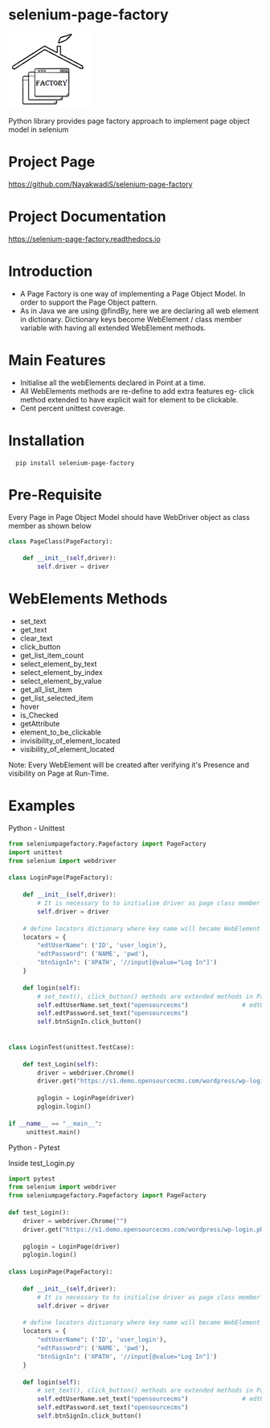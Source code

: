 selenium-page-factory
=====================

<img src="./selenium-page-factory_logo.png"  height="150">

Python library provides page factory approach to implement page object model in selenium

Project Page
=============
https://github.com/NayakwadiS/selenium-page-factory


Project Documentation
=====================
https://selenium-page-factory.readthedocs.io


Introduction
============

* A Page Factory is one way of implementing a Page Object Model. In order to support the Page Object pattern.
* As in Java we are using @findBy, here we are declaring all web element in dictionary.
Dictionary keys become WebElement / class member variable with having all extended WebElement methods.
  

Main Features
=============

* Initialise all the webElements declared in Point at a time.
* All WebElements methods are re-define to add extra features eg- click method extended to have explicit wait for element to be clickable.
* Cent percent unittest coverage.

Installation
=============

```shell
  pip install selenium-page-factory
```

Pre-Requisite
=============
Every Page in Page Object Model should have WebDriver object as class member
as shown below

```python
class PageClass(PageFactory):

    def __init__(self,driver):
        self.driver = driver
```

WebElements Methods
===================
* set_text
* get_text
* clear_text
* click_button
* get_list_item_count
* select_element_by_text
* select_element_by_index
* select_element_by_value
* get_all_list_item
* get_list_selected_item
* hover
* is_Checked
* getAttribute
* element_to_be_clickable
* invisibility_of_element_located
* visibility_of_element_located
 
 Note: 
 Every WebElement will be created after verifying it's Presence and visibility on Page at Run-Time. 
 
Examples
=============
Python - Unittest

```python
from seleniumpagefactory.Pagefactory import PageFactory
import unittest
from selenium import webdriver

class LoginPage(PageFactory):

    def __init__(self,driver):
        # It is necessary to to initialise driver as page class member to implement Page Factory
        self.driver = driver

    # define locators dictionary where key name will became WebElement using PageFactory
    locators = {
        "edtUserName": ('ID', 'user_login'),
        "edtPassword": ('NAME', 'pwd'),
        "btnSignIn": ('XPATH', '//input[@value="Log In"]')
    }

    def login(self):
        # set_text(), click_button() methods are extended methods in PageFactory
        self.edtUserName.set_text("opensourcecms")               # edtUserName become class variable using PageFactory
        self.edtPassword.set_text("opensourcecms")
        self.btnSignIn.click_button()


class LoginTest(unittest.TestCase):

    def test_Login(self):
        driver = webdriver.Chrome()
        driver.get("https://s1.demo.opensourcecms.com/wordpress/wp-login.php")

        pglogin = LoginPage(driver)
        pglogin.login()

if __name__ == "__main__":
     unittest.main()
```
Python - Pytest

Inside test_Login.py
```python
import pytest
from selenium import webdriver
from seleniumpagefactory.Pagefactory import PageFactory

def test_Login():
    driver = webdriver.Chrome("")
    driver.get("https://s1.demo.opensourcecms.com/wordpress/wp-login.php")

    pglogin = LoginPage(driver)
    pglogin.login()

class LoginPage(PageFactory):

    def __init__(self,driver):
        # It is necessary to to initialise driver as page class member to implement Page Factory
        self.driver = driver

    # define locators dictionary where key name will became WebElement using PageFactory
    locators = {
        "edtUserName": ('ID', 'user_login'),
        "edtPassword": ('NAME', 'pwd'),
        "btnSignIn": ('XPATH', '//input[@value="Log In"]')
    }

    def login(self):
        # set_text(), click_button() methods are extended methods in PageFactory
        self.edtUserName.set_text("opensourcecms")               # edtUserName become class variable using PageFactory
        self.edtPassword.set_text("opensourcecms")
        self.btnSignIn.click_button()
```
